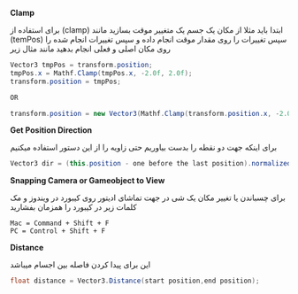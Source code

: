 **Clamp**

برای استفاده از (clamp) ابتدا باید مثلا از مکان یک جسم یک متغییر موقت بسازید مانند (temPos) سپس تغییرات را روی مقدار موقت انجام داده و سپس تغییرات انجام شده را روی مکان اصلی و فعلی انجام بدهید مانند مثال زیر

```c#
Vector3 tmpPos = transform.position;
tmpPos.x = Mathf.Clamp(tmpPos.x, -2.0f, 2.0f);
transform.position = tmpPos;

OR

transform.position = new Vector3(Mathf.Clamp(transform.position.x, -2.0f, 2.0f), transform.position.y, transform.position.z);
```

**Get Position Direction**

برای اینکه جهت دو نقطه را بدست بیاوریم حتی زاویه را از این دستور استفاده میکنیم
```c#
Vector3 dir = (this.position - one before the last position).normalized;
```

**Snapping Camera or Gameobject to View**

برای چسباندن یا تغییر مکان یک شی در جهت تماشای ادیتور روی کیبورد در ویندوز و مک کلمات زیر در کیبورد را همزمان بفشارید
```
Mac = Command + Shift + F
PC = Control + Shift + F
```

**Distance**

این برای پیدا کردن فاصله بین اجسام میباشد
```c#
float distance = Vector3.Distance(start position,end position);
```
